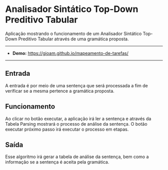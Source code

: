# Analisador Sintático Top-Down Preditivo Tabular

Aplicação mostrando o funcionamento de um Analisador Sintático Top-Down Preditivo Tabular através de uma gramática proposta.

-------------------- 

- **Demo:** https://gioam.github.io/mapeamento-de-tarefas/

--------------------
## Entrada
A entrada é por meio de uma sentença que será processada a fim de verificar se a mesma pertence a gramática proposta.

## Funcionamento
Ao clicar no botão executar, a aplicação irá ler a sentença e através da Tabela Parsing mostrará o processo de análise da sentença.
O botão executar próximo passo irá executar o processo em etapas.

## Saída
Esse algoritmo irá gerar a tabela de análise da sentença, bem como a informação se a sentença é aceita pela gramática.
